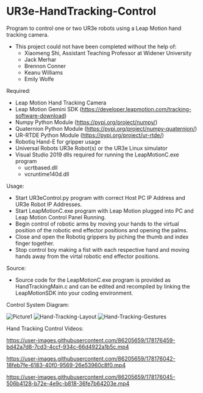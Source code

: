 # UR3e-HandTracking-Control
Program to control one or two UR3e robots using a Leap Motion hand tracking camera.

- This project could not have been completed without the help of:
  - Xiaomeng Shi, Assistant Teaching Professor at Widener University
  - Jack Merhar
  - Brennon Conner
  - Keanu Williams
  - Emily Wolfe

Required:
- Leap Motion Hand Tracking Camera
- Leap Motion Gemini SDK (https://developer.leapmotion.com/tracking-software-download)
- Numpy Python Module (https://pypi.org/project/numpy/)
- Quaternion Python Module (https://pypi.org/project/numpy-quaternion/)
- UR-RTDE Python Module (https://pypi.org/project/ur-rtde/)
- Robotiq Hand-E for gripper usage
- Universal Robots UR3e Robot(s) or the UR3e Linux simulator
- Visual Studio 2019 dlls required for running the LeapMotionC.exe program
  - ucrtbased.dll
  - vcruntime140d.dll 

Usage:
- Start UR3eControl.py program with correct Host PC IP Address and UR3e Robot IP Addresses.
- Start LeapMotionC.exe program with Leap Motion plugged into PC and Leap Motion Control Panel Running.
- Begin control of robotic arms by moving your hands to the virtual position of the robotic end effector positions and opening the palms.
- Close and open the Robotiq grippers by piching the thumb and index finger together.
- Stop control boy making a fist with each respective hand and moving hands away from the virtal robotic end effector positions.

Source:
- Source code for the LeapMotionC.exe program is provided as HandTrackingMain.c and can be edited and recompiled by linking the LeapMotionSDK into your coding environment.

Control System Diagram:

![Picture1](https://user-images.githubusercontent.com/86205659/178172862-f0dedfad-577e-4dbe-865a-4c49118a7408.png)
![Hand-Tracking-Layout](https://user-images.githubusercontent.com/86205659/178177196-c4f625a5-b8a3-4b78-a220-e01895038b16.PNG)
![Hand-Tracking-Gestures](https://user-images.githubusercontent.com/86205659/178177017-4134fdf8-2806-4964-8a4a-a6c762687cdf.PNG)

Hand Tracking Control Videos:

https://user-images.githubusercontent.com/86205659/178176459-bd42a7d8-7cd3-4ccf-934c-66d4922a1b5c.mp4

https://user-images.githubusercontent.com/86205659/178176042-18feb7fe-6183-40f0-9569-26e53960c8f0.mp4

https://user-images.githubusercontent.com/86205659/178176045-506b4128-b72e-4e9c-b818-36fe7b64203e.mp4


